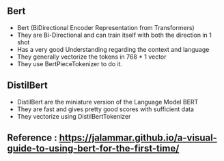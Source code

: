 ## Bert
- Bert (BiDirectional Encoder Representation from Transformers)
- They are Bi-Directional and can train itself with both the direction in 1 shot
- Has a very good Understanding regarding the context and language
- They generally vectorize the tokens in 768 * 1 vector
- They use BertPieceTokenizer to do it.
## DistilBert
- DistilBert are the miniature version of the Language Model BERT
- They are fast and gives pretty good scores with sufficient data
- They vectorize using DistilBertTokenizer
## Reference : https://jalammar.github.io/a-visual-guide-to-using-bert-for-the-first-time/ 
